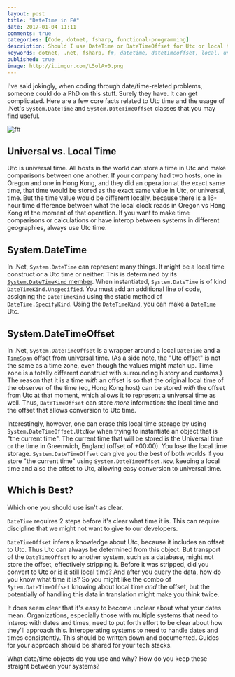 ```yaml
---
layout: post
title: "DateTime in F#"
date: 2017-01-04 11:11
comments: true
categories: [Code, dotnet, fsharp, functional-programming]
description: Should I use DateTime or DateTimeOffset for Utc or local time in F#?
keywords: dotnet, .net, fsharp, f#, datetime, datetimeoffset, local, universal, utc
published: true
image: http://i.imgur.com/L5olAv0.png
---
```


I've said jokingly, when coding through date/time-related problems, someone could do a PhD on this stuff.  Surely they have.  It can get complicated.  Here are a few core facts related to Utc time and the usage of .Net's `System.DateTime` and `System.DateTimeOffset` classes that you may find useful.

![f#](http://i.imgur.com/L5olAv0.png)

<!--more-->

## Universal vs. Local Time

Utc is universal time.  All hosts in the world can store a time in Utc and make comparisons between one another.  If your company had two hosts, one in Oregon and one in Hong Kong, and they did an operation at the exact same time, that time would be stored as the exact same value in Utc, or universal, time.  But the time value would be different locally, because there is a 16-hour time difference between what the local clock reads in Oregon vs Hong Kong at the moment of that operation.  If you want to make time comparisons or calculations or have interop between systems in different geographies, always use Utc time.

## System.DateTime

In .Net, `System.DateTime` can represent many things.  It might be a local time construct or a Utc time or neither.  This is determined by its <a href="https://msdn.microsoft.com/en-us/library/shx7s921(v=vs.110).aspx">`System.DateTimeKind` member</a>.  When instantiated, `System.DateTime` is of kind `DateTimeKind.Unspecified`.  You must add an additional line of code, assigning the `DateTimeKind` using the static method of `DateTime.SpecifyKind`.  Using the `DateTimeKind`, you can make a `DateTime` Utc.

## System.DateTimeOffset

In .Net, `System.DateTimeOffset` is a wrapper around a local `DateTime` and a `TimeSpan` offset from universal time.  (As a side note, the "Utc offset" is not the same as a time zone, even though the values might match up.  Time zone is a totally different construct with surrounding history and customs.)  The reason that it is a time *with* an offset is so that the original local time of the observer of the time (eg, Hong Kong host) can be stored *with* the offset from Utc at that moment, which allows it to represent a universal time as well.  Thus, `DateTimeOffset` can store *more* information: the local time and the offset that allows conversion to Utc time.  

Interestingly, however, one can erase this local time storage by using `System.DateTimeOffset.UtcNow` when trying to instantiate an object that is "the current time".  The current time that will be stored is the Universal time or the time in Greenwich, England (offset of +00:00).  You lose the local time storage.  `System.DateTimeOffset` can give you the best of both worlds if you store "the current time" using `System.DateTimeOffset.Now`, keeping a local time and also the offset to Utc, allowing easy conversion to universal time.

## Which is Best?

Which one you should use isn't as clear.  

`DateTime` requires 2 steps before it's clear what time it is.  This can require discipline that we might not want to give to our developers.  

`DateTimeOffset` infers a knowledge about Utc, because it includes an offset to Utc.  Thus Utc can always be determined from this object.  But transport of the `DateTimeOffset` to another system, such as a database, might not store the offset, effectively stripping it.  Before it was stripped, did you convert to Utc or is it still local time?  And after you query the data, how do you know what time it is?  So you might like the combo of `Sytem.DateTimeOffset` knowing about local time *and* the offset, but the potentially of handling this data in translation might make you think twice.

It does seem clear that it's easy to become unclear about what your dates mean.  Organizations, especially those with multiple systems that need to interop with dates and times, need to put forth effort to be clear about how they'll approach this.  Interoperating systems to need to handle dates and times consistently.  This should be written down and documented.  Guides for your approach should be shared for your tech stacks.

What date/time objects do you use and why?  How do you keep these straight between your systems?

